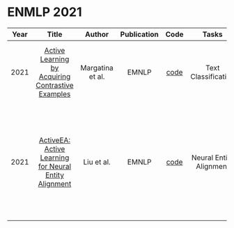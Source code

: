 # ENMLP 2021

| Year |                                                       Title                                                       |   Author    | Publication | Code | Tasks | Notes | Datasets| Notions |
|:----:|:-----------------------------------------------------------------------------------------------------------------:|:-----------:|:-----------:|:----:|:----:|:-----:|:-----:|:-----:|
| 2021 |   [Active Learning by Acquiring Contrastive Examples](https://aclanthology.org/2021.emnlp-main.51/)    | Margatina et al. |    EMNLP    |   [code](https://github.com/mourga/contrastive-active-learning)    |    Text Classification  |`diverse`, `BERT`,  `Contrastive Learning`, `PT+FT`, `Hard`       | IMDB, SST-2, AGNEWS, DBPEDIA, PUBMED, QNLI, QQP      |       |
| 2021 | [ActiveEA: Active Learning for Neural Entity Alignment](https://aclanthology.org/2021.emnlp-main.270/) |    Liu et al.    |    EMNLP    | [code](https://github.com/uq-neusoft-health-data-science/activeea) |    Neural Entity Alignment  |`Uncertainty`, `differ- ent EA models`, `None`, `PT+FT`, `Hard`       |    D-W-15K V1 (DW), EN-DE-15K V1 (ENDE), and EN-FR-100K V1 (ENFR), obtained from OpenEA   |       |
